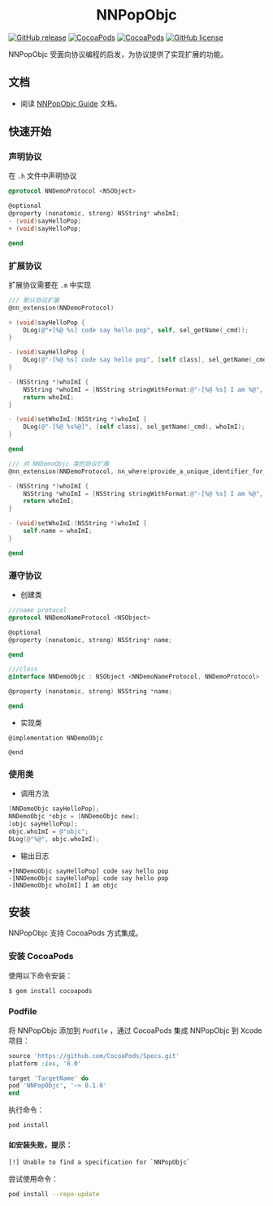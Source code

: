 <h1 align = "center">NNPopObjc</h1>

[![GitHub release](https://img.shields.io/github/release/amisare/NNPopObjc.svg)](https://github.com/amisare/NNPopObjc/releases)
[![CocoaPods](https://img.shields.io/cocoapods/v/NNPopObjc.svg)](https://cocoapods.org/pods/NNPopObjc)
[![CocoaPods](https://img.shields.io/cocoapods/p/NNPopObjc.svg)](https://cocoapods.org/pods/NNPopObjc)
[![GitHub license](https://img.shields.io/github/license/amisare/NNPopObjc.svg)](https://github.com/amisare/NNPopObjc/blob/master/LICENSE)


NNPopObjc 受面向协议编程的启发，为协议提供了实现扩展的功能。

## 文档

* 阅读 [NNPopObjc Guide](Docs/usage_zh_CN.md) 文档。

## 快速开始

### 声明协议

在 `.h` 文件中声明协议

```objective-c
@protocol NNDemoProtocol <NSObject>

@optional
@property (nonatomic, strong) NSString* whoImI;
- (void)sayHelloPop;
+ (void)sayHelloPop;

@end
```

### 扩展协议

扩展协议需要在 `.m` 中实现

```objective-c
/// 默认协议扩展
@nn_extension(NNDemoProtocol)

+ (void)sayHelloPop {
    DLog(@"+[%@ %s] code say hello pop", self, sel_getName(_cmd));
}

- (void)sayHelloPop {
    DLog(@"-[%@ %s] code say hello pop", [self class], sel_getName(_cmd));
}

- (NSString *)whoImI {
    NSString *whoImI = [NSString stringWithFormat:@"-[%@ %s] I am %@", [self class], sel_getName(_cmd), nil];
    return whoImI;
}

- (void)setWhoImI:(NSString *)whoImI {
    DLog(@"-[%@ %s%@]", [self class], sel_getName(_cmd), whoImI);
}

@end

/// 对 NNDemoObjc 类的协议扩展
@nn_extension(NNDemoProtocol, nn_where(provide_a_unique_identifier_for_where, self == [NNDemoObjc class]), NNDemoNameProtocol)

- (NSString *)whoImI {
    NSString *whoImI = [NSString stringWithFormat:@"-[%@ %s] I am %@", [self class], sel_getName(_cmd), self.name];
    return whoImI;
}

- (void)setWhoImI:(NSString *)whoImI {
    self.name = whoImI;
}

@end
```

### 遵守协议

- 创建类

```objective-c
///name protocol
@protocol NNDemoNameProtocol <NSObject>

@optional
@property (nonatomic, strong) NSString* name;

@end

///class
@interface NNDemoObjc : NSObject <NNDemoNameProtocol, NNDemoProtocol>

@property (nonatomic, strong) NSString *name;

@end
```

- 实现类

```
@implementation NNDemoObjc

@end
```

### 使用类

- 调用方法

```objective-c
[NNDemoObjc sayHelloPop];
NNDemoObjc *objc = [NNDemoObjc new];
[objc sayHelloPop];
objc.whoImI = @"objc";
DLog(@"%@", objc.whoImI);
```

- 输出日志

```objective-cc
+[NNDemoObjc sayHelloPop] code say hello pop
-[NNDemoObjc sayHelloPop] code say hello pop
-[NNDemoObjc whoImI] I am objc
```


## 安装

NNPopObjc 支持 CocoaPods 方式集成。

### 安装 CocoaPods

使用以下命令安装：

```bash
$ gem install cocoapods
```

### Podfile

将 NNPopObjc 添加到 `Podfile` ，通过 CocoaPods 集成 NNPopObjc 到 Xcode 项目：

```ruby
source 'https://github.com/CocoaPods/Specs.git'
platform :ios, '8.0'

target 'TargetName' do
pod 'NNPopObjc', '~> 0.1.0'
end
```

执行命令：

```bash
pod install
```

#### 如安装失败，提示：

```bash
[!] Unable to find a specification for `NNPopObjc`
```

尝试使用命令：

```bash
pod install --repo-update
```
